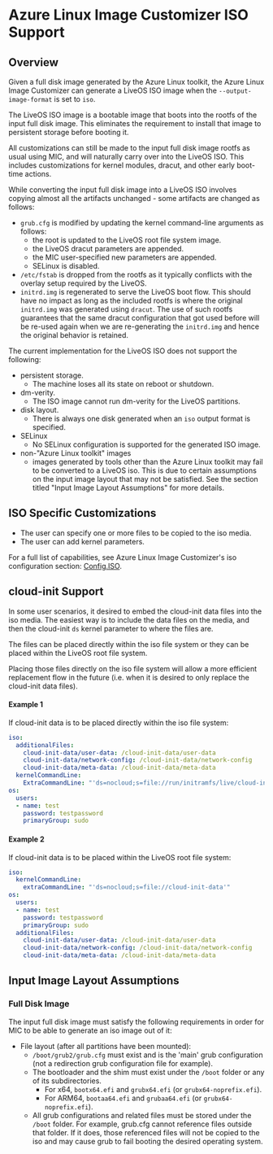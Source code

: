 # Azure Linux Image Customizer ISO Support

## Overview

Given a full disk image generated by the Azure Linux toolkit, the Azure Linux
Image Customizer can generate a LiveOS ISO image when the
`--output-image-format` is set to `iso`.

The LiveOS ISO image is a bootable image that boots into the rootfs of the
input full disk image. This eliminates the requirement to install that image
to persistent storage before booting it.

All customizations can still be made to the input full disk image rootfs as
usual using MIC, and will naturally carry over into the LiveOS ISO. This
includes customizations for kernel modules, dracut, and other early boot-time
actions.

While converting the input full disk image into a LiveOS ISO involves copying
almost all the artifacts unchanged - some artifacts are changed as follows:
- `grub.cfg` is modified by updating the kernel command-line arguments as
  follows:
  - the root is updated to the LiveOS root file system image.
  - the LiveOS dracut parameters are appended.
  - the MIC user-specified new parameters are appended.
  - SELinux is disabled.
- `/etc/fstab` is dropped from the rootfs as it typically conflicts with the
  overlay setup required by the LiveOS.
- `initrd.img` is regenerated to serve the LiveOS boot flow. This should have
  no impact as long as the included rootfs is where the original `initrd.img`
  was generated using `dracut`. The use of such rootfs guarantees that the same
  dracut configuration that got used before will be re-used again when we are
  re-generating the `initrd.img` and hence the original behavior is retained.

The current implementation for the LiveOS ISO does not support the following:
- persistent storage.
  - The machine loses all its state on reboot or shutdown.
- dm-verity.
  - The ISO image cannot run dm-verity for the LiveOS partitions.
- disk layout.
  - There is always one disk generated when an `iso` output format is
    specified.
- SELinux
  - No SELinux configuration is supported for the generated ISO image.
- non-"Azure Linux toolkit" images
  - images generated by tools other than the Azure Linux toolkit may fail to be
    converted to a LiveOS iso. This is due to certain assumptions on the input
    image layout that may not be satisfied. See the section titled "Input Image
    Layout Assumptions" for more details.

## ISO Specific Customizations

- The user can specify one or more files to be copied to the iso media.
- The user can add kernel parameters.

For a full list of capabilities, see Azure Linux Image Customizer's iso
configuration section: [Config.ISO](./configuration.md#iso-type).

## cloud-init Support

In some user scenarios, it desired to embed the cloud-init data files into the
iso media. The easiest way is to include the data files on the media, and then
the cloud-init `ds` kernel parameter to where the files are.

The files can be placed directly within the iso file system or they can be
placed within the LiveOS root file system.

Placing those files directly on the iso file system will allow a more efficient
replacement flow in the future (i.e. when it is desired to only replace the
cloud-init data files).

#### Example 1

If cloud-init data is to be placed directly within the iso file system:

```yaml
iso:
  additionalFiles:
    cloud-init-data/user-data: /cloud-init-data/user-data
    cloud-init-data/network-config: /cloud-init-data/network-config
    cloud-init-data/meta-data: /cloud-init-data/meta-data
  kernelCommandLine:
    ExtraCommandLine: "'ds=nocloud;s=file://run/initramfs/live/cloud-init-data'"
os:
  users:
  - name: test
    password: testpassword
    primaryGroup: sudo
```

#### Example 2

If cloud-init data is to be placed within the LiveOS root file system:

```yaml
iso:
  kernelCommandLine:
    extraCommandLine: "'ds=nocloud;s=file://cloud-init-data'"
os:
  users:
  - name: test
    password: testpassword
    primaryGroup: sudo
  additionalFiles:
    cloud-init-data/user-data: /cloud-init-data/user-data
    cloud-init-data/network-config: /cloud-init-data/network-config
    cloud-init-data/meta-data: /cloud-init-data/meta-data
```

## Input Image Layout Assumptions

### Full Disk Image

The input full disk image must satisfy the following requirements in order for
MIC to be able to generate an iso image out of it:
- File layout (after all partitions have been mounted):
  - `/boot/grub2/grub.cfg` must exist and is the 'main' grub configuration (not
    a redirection grub configuration file for example).
  - The bootloader and the shim must exist under the `/boot` folder or any of
    its subdirectories.
    - For x64, `bootx64.efi` and `grubx64.efi` (or `grubx64-noprefix.efi`).
    - For ARM64, `bootaa64.efi` and `grubaa64.efi` (or `grubx64-noprefix.efi`).
  - All grub configurations and related files must be stored under the `/boot`
    folder. For example, grub.cfg cannot reference files outside that folder.
    If it does, those referenced files will not be copied to the iso and may
    cause grub to fail booting the desired operating system.
